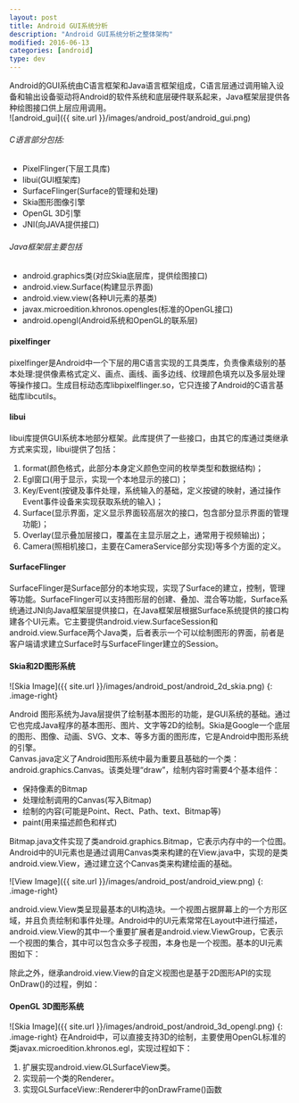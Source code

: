 ```yaml
---
layout: post
title: Android GUI系统分析
description: "Android GUI系统分析之整体架构"
modified: 2016-06-13
categories: [android]
type: dev
---
```


Android的GUI系统由C语言框架和Java语言框架组成，C语言层通过调用输入设备和输出设备驱动将Android的软件系统和底层硬件联系起来，Java框架层提供各种绘图接口供上层应用调用。  
![android_gui]({{ site.url }}/images/android_post/android_gui.png)  

###### C语言部分包括:  

* PixelFlinger(下层工具库)
* libui(GUI框架库)
* SurfaceFlinger(Surface的管理和处理)
* Skia图形图像引擎
* OpenGL 3D引擎
* JNI(向JAVA提供接口)

###### Java框架层主要包括

* android.graphics类(对应Skia底层库，提供绘图接口)
* android.view.Surface(构建显示界面)
* android.view.view(各种UI元素的基类)
* javax.microedition.khronos.opengles(标准的OpenGL接口)
* android.opengl(Android系统和OpenGL的联系层)   

<!-- more -->  

#### pixelfinger

pixelfinger是Android中一个下层的用C语言实现的工具类库，负责像素级别的基本处理:提供像素格式定义、画点、画线、画多边线、纹理颜色填充以及多层处理等操作接口。生成目标动态库libpixelflinger.so，它只连接了Android的C语言基础库libcutils。  
#### libui

libui库提供GUI系统本地部分框架。此库提供了一些接口，由其它的库通过类继承方式来实现，libui提供了包括：  
  1. format(颜色格式，此部分本身定义颜色空间的枚举类型和数据结构)；  
  2. Egl窗口(用于显示，实现一个本地显示的接口)；  
  3. Key/Event(按键及事件处理，系统输入的基础，定义按键的映射，通过操作Event事件设备来实现获取系统的输入)；
  4. Surface(显示界面，定义显示界面较高层次的接口，包含部分显示界面的管理功能)；  
  5. Overlay(显示叠加层接口，覆盖在主显示层之上，通常用于视频输出)；  
  6. Camera(照相机接口，主要在CameraService部分实现)等多个方面的定义。      

#### SurfaceFlinger

SurfaceFlinger是Surface部分的本地实现，实现了Surface的建立，控制，管理等功能。SurfaceFlinger可以支持图形层的创建、叠加、混合等功能，Surface系统通过JNI向Java框架层提供接口，在Java框架层根据Surface系统提供的接口构建各个UI元素。它主要提供android.view.SurfaceSession和android.view.Surface两个Java类，后者表示一个可以绘制图形的界面，前者是客户端请求建立Surface时与SurfaceFlinger建立的Session。 
#### Skia和2D图形系统  
![Skia Image]({{ site.url }}/images/android_post/android_2d_skia.png)
{: .image-right}  

Android 图形系统为Java层提供了绘制基本图形的功能，是GUI系统的基础。通过它也完成Java程序的基本图形、图片、文字等2D的绘制。Skia是Google一个底层的图形、图像、动画、SVG、文本、等多方面的图形库，它是Android中图形系统的引擎。  
Canvas.java定义了Android图形系统中最为重要且基础的一个类：android.graphics.Canvas。该类处理“draw”，绘制内容时需要4个基本组件：

* 保持像素的Bitmap
* 处理绘制调用的Canvas(写入Bitmap)
* 绘制的内容(可能是Point、Rect、Path、text、Bitmap等)
* paint(用来描述颜色和样式)

Bitmap.java文件实现了类android.graphics.Bitmap，它表示内存中的一个位图。Android中的UI元素也是通过调用Canvas类来构建的在View.java中，实现的是类android.view.View，通过建立这个Canvas类来构建绘画的基础。  

![View Image]({{ site.url }}/images/android_post/android_view.png)
{: .image-right}

android.view.View类呈现最基本的UI构造块。一个视图占据屏幕上的一个方形区域，并且负责绘制和事件处理。Android中的UI元素常常在Layout中进行描述，android.view.View的其中一个重要扩展者是android.view.ViewGroup，它表示一个视图的集合，其中可以包含众多子视图，本身也是一个视图。基本的UI元素图如下：  

除此之外，继承android.view.View的自定义视图也是基于2D图形API的实现OnDraw()的过程，例如：  

#### OpenGL 3D图形系统
![Skia Image]({{ site.url }}/images/android_post/android_3d_opengl.png)
{: .image-right} 
在Android中，可以直接支持3D的绘制，主要使用OpenGL标准的类javax.microedition.khronos.egl，实现过程如下：  
1. 扩展实现android.view.GLSurfaceView类。  
2. 实现前一个类的Renderer。  
3. 实现GLSurfaceView::Renderer中的onDrawFrame()函数  

